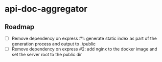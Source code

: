 # api-doc-aggregator

## Roadmap

- [ ] Remove dependency on express #1: generate static index as part of the generation process and output to ./public
- [ ] Remove dependency on express #2: add nginx to the docker image and set the server root to the public dir
